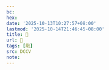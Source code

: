 ```yaml
---
bc:
hex:
date: '2025-10-13T10:27:57+08:00'
lastmod: '2025-10-14T21:46:45-08:00'
title: 􄏴
url: 􄏴
tags: [㦺]
src: DCCV
note:
---
```

